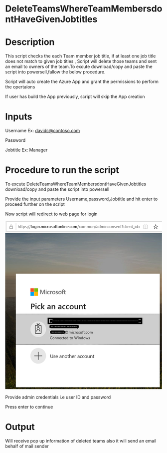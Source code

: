 # DeleteTeamsWhereTeamMembersdontHaveGivenJobtitles

# Description

This script checks the each Team member job title, if at least one job title does not match to given job titles , Script will delete those teams and sent an email to owners of the team.To excute download/copy and paste the script into powersell,fallow the below procedure.

Script will auto create the Azure App and grant the permissions to perform the opertaions 

If user has build the App previously, script will skip the App creation 

# Inputs

   Username Ex: davidc@contoso.com
        
   Password 
        
   Jobtitle Ex: Manager
        
 # Procedure to run the script
 
   To excute DeleteTeamsWhereTeamMembersdontHaveGivenJobtitles download/copy and paste the script into powersell
        
   Provide the input parameters Username,password,Jobtitle and hit enter to proceed further on the script
        
   Now script will redirect to web page for login
        
   ![Signin](https://github.com/Geetha63/MS-Teams-Scripts/blob/master/Images/Siginin.png)
        
   Provide admin credentials i.e user ID and password 
        
   Press enter to continue
        
 # Output
 
 Will receive pop up information of deleted teams also it will send an email behalf of mail sender
